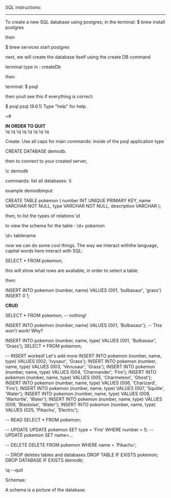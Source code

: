 SQL instructions: 
***
To create a new SQL database using postgres; in 
the terminal: $ brew install postgres

then 

$ brew services start postgres

next, we will create the database itself using the create DB command

terminal type in : createDb <nameOfdatabaseHere>

then

terminal: $ psql <nameOfDataBaseHere>

then youll see this if everything is correct:


$ psql
psql (9.6.1)
Type "help" for help.

<NameOfDataBaseHere> =#

**IN ORDER TO QUIT**  
\q \q \q \q \q \q \q \q

Create:
Use all caps for main commands:
inside of the psql application type

CREATE DATABASE demodb.

then to connect to your created server, 

\c demodb

commands:
list all databases:
\l 

example demodbinput:

CREATE TABLE pokemon (
 number INT UNIQUE PRIMARY KEY,
 name VARCHAR NOT NULL,
 type VARCHAR NOT NULL,
 description VARCHAR
);


then, to list the types of relations
\d

to view the schema for the table :
\d+ pokemon

\d+ tablename

now we can do some cool things.
The way we interact withthe language, capital words here interact with SQL:


SELECT * FROM pokemon;

this will show what rows are avaliable, in order to select a table.

then: 

INSERT INTO pokemon (number, name) VALUES (001, 'bulbasaur', 'grass') INSERT 0 1;


**CRUD**


SELECT * FROM pokemon;
-- nothing!


INSERT INTO pokemon (number, name) VALUES (001, 'Bulbasaur');
-- This won't work! Why?


INSERT INTO pokemon (number, name, type) VALUES (001, 'Bulbasaur', 'Grass');
SELECT * FROM pokemon;

-- INSERT worked! Let's add more
INSERT INTO pokemon (number, name, type) VALUES (002, 'Ivysaur', 'Grass');
INSERT INTO pokemon (number, name, type) VALUES (003, 'Venusaur', 'Grass');
INSERT INTO pokemon (number, name, type) VALUES (004, 'Charmander', 'Fire');
INSERT INTO pokemon (number, name, type) VALUES (005, 'Charmeleon', 'Ghost');
INSERT INTO pokemon (number, name, type) VALUES (006, 'Charizard', 'Fire');
INSERT INTO pokemon (number, name, type) VALUES (007, 'Squitle', 'Water');
INSERT INTO pokemon (number, name, type) VALUES (008, 'Wartortle', 'Water');
INSERT INTO pokemon (number, name, type) VALUES (009, 'Blastoise', 'Water');
INSERT INTO pokemon (number, name, type) VALUES (025, 'Pikachu', 'Electric');

-- READ
SELECT * FROM pokemon;


-- UPDATE
UPDATE pokemon SET type = 'Fire' WHERE number = 5;
-- UPDATE pokemon SET name=...


-- DELETE
DELETE FROM pokemon WHERE name = 'Pikachu';


-- DROP deletes tables and databases
DROP TABLE IF EXISTS pokemon;
DROP DATABASE IF EXISTS demodb;

\q --quit



Schemas:

A schema is a picture of the database. 